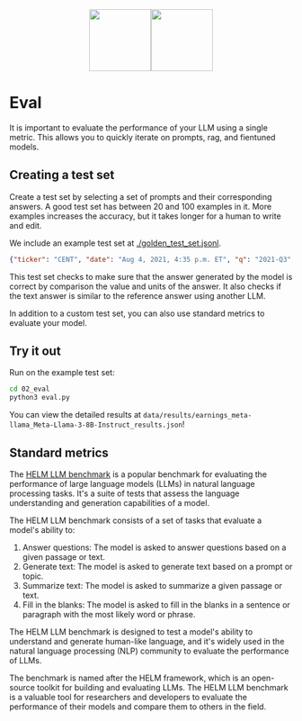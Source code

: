 <div align="center">
<img src="https://avatars.githubusercontent.com/u/130713213?s=200&v=4" width="110"><img src="https://huggingface.co/lamini/instruct-peft-tuned-12b/resolve/main/Lamini_logo.png?max-height=110" height="110">
</div>

# Eval

It is important to evaluate the performance of your LLM using a single metric.
This allows you to quickly iterate on prompts, rag, and fientuned models.

## Creating a test set

Create a test set by selecting a set of prompts and their corresponding answers. A good test set has between 20 and 100 examples in it.  More examples increases the accuracy, but it takes longer for a human to write and edit.

We include an example test set at [./golden_test_set.jsonl](./golden_test_set.jsonl).

```json
{"ticker": "CENT", "date": "Aug 4, 2021, 4:35 p.m. ET", "q": "2021-Q3", "question": "What is the optimal leverage range for the company in the event of M&A", "answer": " The optimal leverage range for the company in the event of M&A is between 3 to 3.5 times. For the right deal, the company would be willing to lever up into the low 4s, and then quickly deliver back down to that three to 3.5 range.", "has_value": true, "value": 3.5, "units": "times"}
```

This test set checks to make sure that the answer generated by the model is correct by comparison the value and units of the answer. It also checks if the text answer is similar to the reference answer using another LLM.

In addition to a custom test set, you can also use standard metrics to evaluate your model.


## Try it out
Run on the example test set:
```bash
cd 02_eval
python3 eval.py
```

You can view the detailed results at `data/results/earnings_meta-llama_Meta-Llama-3-8B-Instruct_results.json`!


## Standard metrics

The [HELM LLM benchmark](https://crfm.stanford.edu/helm/) is a popular benchmark for evaluating the performance of large language models (LLMs) in natural language processing tasks. It's a suite of tests that assess the language understanding and generation capabilities of a model.

The HELM LLM benchmark consists of a set of tasks that evaluate a model's ability to:

1. Answer questions: The model is asked to answer questions based on a given passage or text.
2. Generate text: The model is asked to generate text based on a prompt or topic.
3. Summarize text: The model is asked to summarize a given passage or text.
4. Fill in the blanks: The model is asked to fill in the blanks in a sentence or paragraph with the most likely word or phrase.

The HELM LLM benchmark is designed to test a model's ability to understand and generate human-like language, and it's widely used in the natural language processing (NLP) community to evaluate the performance of LLMs.

The benchmark is named after the HELM framework, which is an open-source toolkit for building and evaluating LLMs. The HELM LLM benchmark is a valuable tool for researchers and developers to evaluate the performance of their models and compare them to others in the field.
